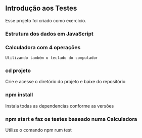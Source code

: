 ## Introdução aos Testes
Esse projeto foi criado como exercício. 

### Estrutura dos dados em JavaScript

### Calculadora com 4 operações
	Utilizando também o teclado do computador
	
### cd projeto
Crie e acesse o diretório do projeto e baixe do repositório 

### npm install
Instala todas as dependencias conforme as versões

### npm start e faz os testes baseado numa Calculadora
Utilize o comando npm rum test

	
	
	